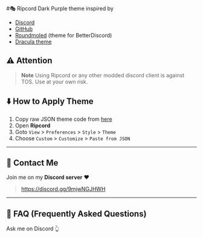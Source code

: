 #🎭 Ripcord Dark Purple theme
inspired by
- [Discord](https://discord.com/app)
- [GitHub](https://github.com/)
- [Roundmoled](https://betterdiscord.app/theme/Roundmoled) (theme for BetterDiscord) 
- [Dracula theme](https://draculatheme.com/ripcord)

## ⚠️ Attention
> **Note**
> Using Ripcord or any other modded discord client is against TOS. Use at your own risk.


## ⬇️ How to Apply Theme
1. Copy raw JSON theme code from [here](https://github.com/cool-dev-code/ripcord-discord-dark/blob/main/theme.JSON)
2. Open **Ripcord**
3. Goto `View` > `Preferences` > `Style` > `Theme`
4. Choose `Custom` > `Customize` > `Paste from JSON`

---
## 💬 Contact Me
Join me on my **Discord server** ❤️
> https://discord.gg/9mjwNGJHWH
---
## 🤔 FAQ (Frequently Asked Questions)
Ask me on Discord 👆
